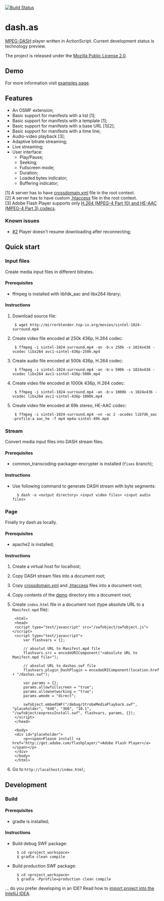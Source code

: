 [![Build Status](https://travis-ci.org/castlabs/dashas.png?branch=master)](https://travis-ci.org/castlabs/dashas)
 
dash.as
=======

[MPEG-DASH](http://dashif.org/) player written in ActionScript. Current development status is technology preview. 

The project is released under the [Mozilla Public License 2.0](http://www.mozilla.org/MPL/2.0/).

## Demo

For more information visit [examples page](http://dashas.castlabs.com/demo/index.html).

## Features

* An OSMF extension;
* Basic support for manifests with a list [1];
* Basic support for manifests with a template [1];
* Basic support for manifests with a base URL [1][2];
* Basic support for manifests with a time line;
* Audio-video playback [3];
* Adaptive bitrate streaming;
* Live streaming;
* User interface:
	* Play/Pause;
	* Seeking;
	* Fullscreen mode;
	* Duration;
	* Loaded bytes indicator;
	* Buffering indicator;

[1] A server has to have [crossdomain.xml](https://github.com/castlabs/dashas/blob/master/utils/crossdomain.xml) file in the root context.  
[2] A server has to have custom [.htaccess](https://github.com/castlabs/dashas/blob/master/utils/.htaccess) file in the root context.  
[3] Adobe Flash Player supports only [H.264 (MPEG-4 Part 10)  and HE-AAC (MPEG-4 Part 3) codecs](http://helpx.adobe.com/flash/kb/supported-codecs-flash-player.html).

### Known issues

* [#2](https://github.com/castlabs/dashas/issues/2) Player doesn't resume downloading after reconnecting;

## Quick start

### Input files

Create media input files in different bitrates.

#### Prerequisites

* ffmpeg is installed with libfdk_aac and libx264 library;


#### Instructions

1. Download source file:

		$ wget http://mirrorblender.top-ix.org/movies/sintel-1024-surround.mp4

1. Create video file encoded at 250k 436p, H.264 codec:

		$ ffmpeg -i sintel-1024-surround.mp4 -an -b:v 250k -s 1024x436 -vcodec libx264 avc1-sintel-436p-250k.mp4

1. Create audio file encoded at 500k 436p, H.264 codec:

		$ ffmpeg -i sintel-1024-surround.mp4 -an -b:v 500k -s 1024x436 -vcodec libx264 avc1-sintel-436p-500k.mp4
		
1. Create video file encoded at 1000k 436p, H.264 codec:

		$ ffmpeg -i sintel-1024-surround.mp4 -an -b:v 1000k -s 1024x436 -vcodec libx264 avc1-sintel-436p-1000k.mp4
		
1. Create video file encoded at 69k stereo, HE-AAC codec:

		$ ffmpeg -i sintel-1024-surround.mp4 -vn -ac 2 -acodec libfdk_aac -profile:a aac_he -f mp4 mp4a-sintel-69k.mp4
		
		
### Stream
		
Convert media input files into DASH stream files.
		
#### Prerequisites

* common_transcoding-packager-encrypter is installed (`fixes` branch);

#### Instructions

* Use following command to generate DASH stream with byte segments:
		
		$ dash -o <output directory> <input video files> <input audio files>
		
### Page

Finally try dash.as locally.

#### Prerequisites

* apache2 is installed;

#### Instructions

1. Create a virtual host for localhost;

1. Copy DASH stream files into a document root;

1. Copy [crossdomain.xml](https://github.com/castlabs/dashas/blob/master/utils/crossdomain.xml) and [.htaccess](https://github.com/castlabs/dashas/blob/master/utils/.htaccess) files into a document root;

1. Copy contents of the [demo](https://github.com/castlabs/dashas/tree/master/site/demo/) directory into a document root;

1. Create `index.html` file in a document root (type absolute URL to a `Manifest.mpd` file):

		<html>
		<head>
		<script type="text/javascript" src="/swfobject/swfobject.js"></script>
		<script type="text/javascript">
		    var flashvars = {};
		
		    // absolut URL to Manifest.mpd file
		    flashvars.src = encodeURIComponent("<absolute URL to Manifest.mpd file>");
		
		    // absolut URL to dashas.swf file
		    flashvars.plugin_DashPlugin = encodeURIComponent(location.href + "/dashas.swf");
		
		    var params = {};
		    params.allowfullscreen = "true";
		    params.allownetworking = "true";
		    params.wmode = "direct";
		
		    swfobject.embedSWF("/debug/StrobeMediaPlayback.swf", "placeholder", "640", "360", "10.1", "/swfobject/expressInstall.swf", flashvars, params, {});
		</script>
		</head>
		
		<body>
		<div id="placeholder">
		    <p><span>Please install <a href="http://get.adobe.com/flashplayer/">Adobe Flash Player</a></span></p>
		</div>
		</body>
		</html>
	
1. Go to `http://localhost/index.html`;
	
## Development

### Build

#### Prerequisites

* gradle is installed;

#### Instructions

* Build debug SWF package:

		$ cd <project_workspace>
		$ gradle clean compile

* Build production SWF package:

		$ cd <project_workspace>
		$ gradle -Pprofile=production clean compile

... do you prefer developing in an IDE? Read how to [import project into the IntelliJ IDEA](https://github.com/castlabs/dashas/wiki/IntelliJ-IDEA).
